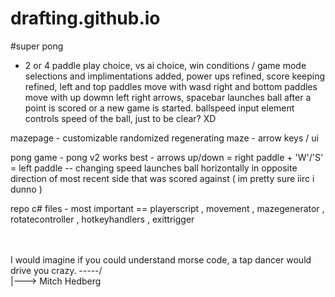 # drafting.github.io
#super pong
- 2 or 4 paddle play choice, vs ai choice, win conditions / game mode selections and implimentations added, power ups refined, score keeping refined, left and top paddles move with wasd right and bottom paddles move with up dowmn left right arrows, spacebar launches ball after a point is scored or a new game is started. ballspeed input element controls speed of the ball, just to be clear? XD 

mazepage - customizable randomized regenerating maze - arrow keys / ui

pong game - pong v2 works best - arrows up/down = right paddle + 'W'/'S' = left paddle -- changing speed launches ball horizontally in opposite direction of most recent side that was scored against ( im pretty sure iirc i dunno )

repo c# files - most important == playerscript , movement , mazegenerator , rotatecontroller , hotkeyhandlers , exittrigger 

<p>
<br/><Think of how stupid the average person is, and then realize, half of ‘em are stupider than that. -----\

<br/>I would imagine if you could understand morse code, a tap dancer would drive you crazy.           -----/
 <br/>                                                                                                    |---> Mitch Hedberg</p>

